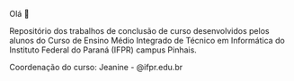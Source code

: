 Olá 👋

Repositório dos trabalhos de conclusão de curso desenvolvidos pelos alunos do Curso de Ensino Médio Integrado de Técnico em Informática do Instituto Federal do Paraná (IFPR) campus Pinhais. 

Coordenação do curso: Jeanine  - @ifpr.edu.br
